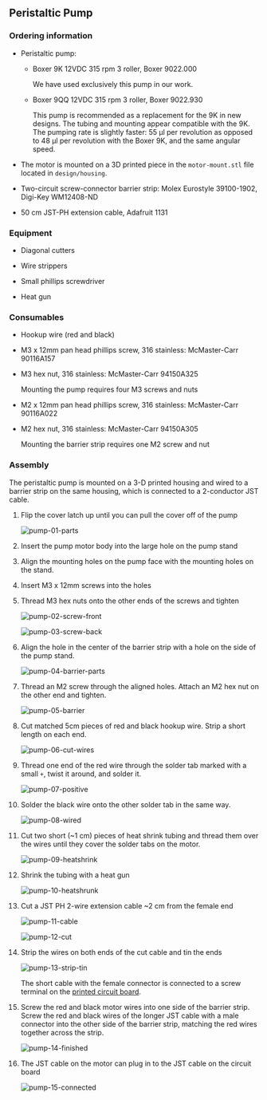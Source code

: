 ## Peristaltic Pump

### Ordering information
* Peristaltic pump: 
  * Boxer 9K 12VDC 315 rpm 3 roller, Boxer 9022.000
    
    We have used exclusively this pump in our work.
    
  * Boxer 9QQ 12VDC 315 rpm 3 roller, Boxer 9022.930
  
    This pump is recommended as a replacement for the 9K in new designs. The tubing and mounting appear compatible with the 9K. The pumping rate is slightly faster: 55 µl per revolution as opposed to 48 µl per revolution with the Boxer 9K, and the same angular speed.

* The motor is mounted on a 3D printed piece in the `motor-mount.stl` file located in  `design/housing`. 

* Two-circuit screw-connector barrier strip: Molex Eurostyle 39100-1902, Digi-Key WM12408-ND

* 50 cm JST-PH extension cable, Adafruit 1131

### Equipment

* Diagonal cutters

* Wire strippers

* Small phillips screwdriver

* Heat gun

### Consumables

* Hookup wire (red and black)

* M3 x 12mm pan head phillips screw, 316 stainless: McMaster-Carr 90116A157	

* M3 hex nut, 316 stainless: McMaster-Carr 94150A325	

  Mounting the pump requires four M3 screws and nuts

* M2 x 12mm pan head phillips screw, 316 stainless: McMaster-Carr 90116A022

* M2 hex nut, 316 stainless: McMaster-Carr 94150A305 

  Mounting the barrier strip requires one M2 screw and nut

### Assembly

The peristaltic pump is mounted on a 3-D printed housing and wired to a barrier strip on the same housing, which is connected to a 2-conductor JST cable.

1. Flip the cover latch up until you can pull the cover off of the pump

   ![pump-01-parts](./images/pump-01-parts.jpeg)

1. Insert the pump motor body into the large hole on the pump stand
1. Align the mounting holes on the pump face with the mounting holes on the stand.
1. Insert M3 x 12mm screws into the holes
1. Thread M3 hex nuts onto the other ends of the screws and tighten

   ![pump-02-screw-front](./images/pump-02-screw-front.jpeg)

   ![pump-03-screw-back](./images/pump-03-screw-back.jpeg)

1. Align the hole in the center of the barrier strip with a hole on the side of the pump stand.

   ![pump-04-barrier-parts](./images/pump-04-barrier-parts.jpeg)

1. Thread an M2 screw through the aligned holes. Attach an M2 hex nut on the other end and tighten.

   ![pump-05-barrier](./images/pump-05-barrier.jpeg)

1. Cut matched 5cm pieces of red and black hookup wire. Strip a short length on each end.

   ![pump-06-cut-wires](./images/pump-06-cut-wires.jpeg)

1. Thread one end of the red wire through the solder tab marked with a small `+`, twist it around, and solder it.

   ![pump-07-positive](./images/pump-07-positive.jpeg)

1. Solder the black wire onto the other solder tab in the same way.

   ![pump-08-wired](./images/pump-08-wired.jpeg)

1. Cut two short (~1 cm) pieces of heat shrink tubing and thread them over the wires until they cover the solder tabs on the motor.

   ![pump-09-heatshrink](./images/pump-09-heatshrink.jpeg)

1. Shrink the tubing with a heat gun

   ![pump-10-heatshrunk](./images/pump-10-heatshrunk.jpeg)

1. Cut a JST PH 2-wire extension cable ~2 cm from the female end

   ![pump-11-cable](./images/pump-11-cable.jpeg)
   
   ![pump-12-cut](./images/pump-12-cut.jpeg)
   
1. Strip the wires on both ends of the cut cable and tin the ends

   ![pump-13-strip-tin](./images/pump-13-strip-tin.jpeg)

   The short cable with the female connector is connected to a screw terminal on the [printed circuit board](construction-electronics.md).

1. Screw the red and black motor wires into one side of the barrier strip. Screw the red and black wires of the longer JST cable with a male connector into the other side of the barrier strip, matching the red wires together across the strip.

   ![pump-14-finished](./images/pump-14-finished.jpeg)
   
1. The JST cable on the motor can plug in to the JST cable on the circuit board

   ![pump-15-connected](./images/pump-15-connected.jpeg)
